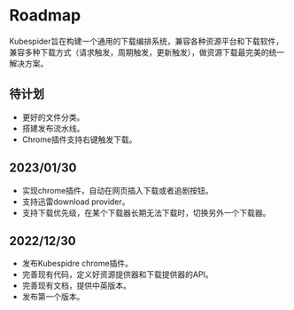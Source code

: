 # Roadmap
Kubespider旨在构建一个通用的下载编排系统，兼容各种资源平台和下载软件，兼容多种下载方式（请求触发，周期触发，更新触发），做资源下载最完美的统一解决方案。

## 待计划
* 更好的文件分类。
* 搭建发布流水线。
* Chrome插件支持右键触发下载。

## 2023/01/30
* 实现chrome插件，自动在网页插入下载或者追剧按钮。
* 支持迅雷download provider。
* 支持下载优先级，在某个下载器长期无法下载时，切换另外一个下载器。

## 2022/12/30
* 发布Kubespidre chrome插件。
* 完善现有代码，定义好资源提供器和下载提供器的API。
* 完善现有文档，提供中英版本。
* 发布第一个版本。